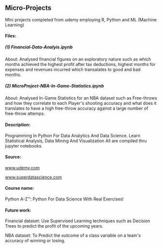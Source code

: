 ## Micro-Projects
Mini projects completed from udemy employing R, Python and ML (Machine Learning)

#### Files:

##### (1) Financial-Data-Analyis.ipynb

About: Analysed financial figures on an exploratory nature such as which months achieved the highest profit after tax deductions, highest months for expenses and revenues incurred which transalates to good and bad months. 

##### (2) MicroProject-NBA-In-Game-Statistics.ipynb

About: Analysed In-Game Statistics for an NBA dataset such as Free-throws and how they correlate to each Player's shooting accuracy and what does it translates to have a high free-throw accuracy against a large number of free-throw attemps.

#### Description: 
Programming In Python For Data Analytics And Data Science. Learn Statistical Analysis, Data Mining And Visualization
All are compiled thru jupyter notebooks.

#### Source: 

www.udemy.com

www.superdatascience.com

#### Course name: 
Python A-Z™: Python For Data Science With Real Exercises!

#### Future work: 

Financial dataset: Use Supervised Learning techniques such as Decision Trees to predict the profit of the upcoming years.

NBA dataset: To Predict the outcome of a class variable on a team's accuracy of winning or losing.

